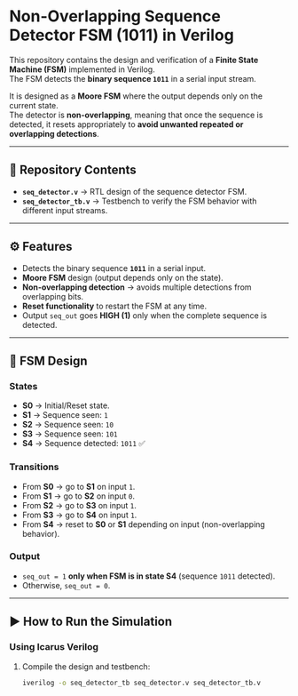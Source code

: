 # Non-Overlapping Sequence Detector FSM (1011) in Verilog

This repository contains the design and verification of a **Finite State Machine (FSM)** implemented in Verilog.  
The FSM detects the **binary sequence `1011`** in a serial input stream.  

It is designed as a **Moore FSM** where the output depends only on the current state.  
The detector is **non-overlapping**, meaning that once the sequence is detected, it resets appropriately to **avoid unwanted repeated or overlapping detections**.

---

## 📂 Repository Contents
- **`seq_detector.v`** → RTL design of the sequence detector FSM.  
- **`seq_detector_tb.v`** → Testbench to verify the FSM behavior with different input streams.  

---

## ⚙️ Features
- Detects the binary sequence **`1011`** in a serial input.  
- **Moore FSM** design (output depends only on the state).  
- **Non-overlapping detection** → avoids multiple detections from overlapping bits.  
- **Reset functionality** to restart the FSM at any time.  
- Output `seq_out` goes **HIGH (1)** only when the complete sequence is detected.  

---

## 🧩 FSM Design

### States
- **S0** → Initial/Reset state.  
- **S1** → Sequence seen: `1`  
- **S2** → Sequence seen: `10`  
- **S3** → Sequence seen: `101`  
- **S4** → Sequence detected: `1011` ✅  

### Transitions
- From **S0** → go to **S1** on input `1`.  
- From **S1** → go to **S2** on input `0`.  
- From **S2** → go to **S3** on input `1`.  
- From **S3** → go to **S4** on input `1`.  
- From **S4** → reset to **S0** or **S1** depending on input (non-overlapping behavior).  

### Output
- `seq_out = 1` **only when FSM is in state S4** (sequence `1011` detected).  
- Otherwise, `seq_out = 0`.  

---

## ▶️ How to Run the Simulation

### Using Icarus Verilog
1. Compile the design and testbench:
   ```sh
   iverilog -o seq_detector_tb seq_detector.v seq_detector_tb.v

